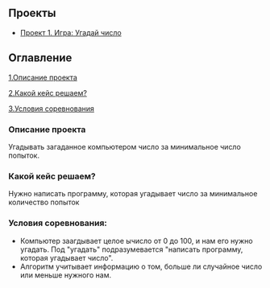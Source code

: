 ## Проекты

* [Проект 1. Игра: Угадай число](https://github.com/Chaunny19/sf_data_science/tree/main/project_0)

## Оглавление
[1.Описание проекта](https://github.com/Chaunny19/sf_data_science/blob/main/README.md#Описаниепроекта)

[2.Какой кейс решаем?](https://github.com/Chaunny19/sf_data_science/blob/main/README.md#Какой-кейс-решаем)

[3.Условия соревнования](https://github.com/Chaunny19/sf_data_science/blob/main/README.md#Условия-соревнования)

### Описание проекта
Угадывать загаданное компьютером число за минимальное число попыток.


### Какой кейс решаем?
Нужно написать программу, которая угадывает число за минимальное количество попыток

### Условия соревнования:
- Компьютер заагдывает целое ычисло от 0 до 100, и нам его нужно угадать. Под "угадать" подразумевается "написать программу, которая угадывает число".
- Алгоритм учитывает информацию о том, больше ли случайное число или меньше нужного нам.
